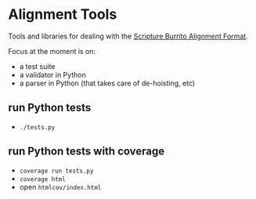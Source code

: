 # Alignment Tools

Tools and libraries for dealing with the [Scripture Burrito Alignment Format](https://github.com/bible-technology/alignment-spec).

Focus at the moment is on:
 - a test suite
 - a validator in Python
 - a parser in Python (that takes care of de-hoisting, etc)

## run Python tests

- `./tests.py`

## run Python tests with coverage

- `coverage run tests.py`
- `coverage html`
- open `htmlcov/index.html`


